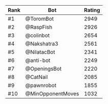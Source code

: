 Rank|Bot|Rating
---|---|---
#1|@ToromBot|2949
#2|@RaspFish|2926
#3|@colinbot|2654
#4|@Nakshatra3|2561
#5|@NilatacBot|2341
#6|@anti-bot|2249
#7|@OpeningsBot|2220
#8|@CatNail|2085
#9|@pawnrobot|1855
#10|@MinOpponentMoves|1032
